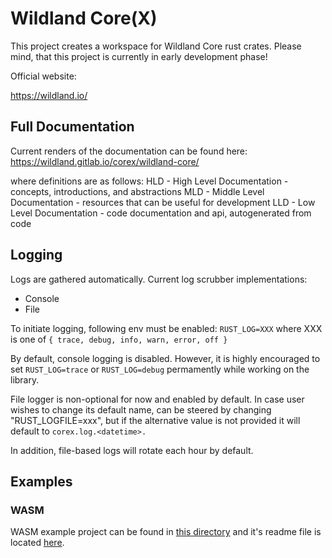 # Wildland Core(X)


This project creates a workspace for Wildland Core rust crates.
Please mind, that this project is currently in early development phase!

Official website:

https://wildland.io/

## Full Documentation

Current renders of the documentation can be found here:
https://wildland.gitlab.io/corex/wildland-core/

where definitions are as follows:
HLD - High Level Documentation - concepts, introductions, and abstractions
MLD - Middle Level Documentation - resources that can be useful for development
LLD - Low Level Documentation - code documentation and api, autogenerated from code

## Logging

Logs are gathered automatically. Current log scrubber implementations:

- Console
- File

To initiate logging, following env must be enabled:
`RUST_LOG=XXX`
where XXX is one of `{ trace, debug, info, warn, error, off }`

By default, console logging is disabled.
However, it is highly encouraged to set `RUST_LOG=trace` or `RUST_LOG=debug`
permamently while working on the library.

File logger is non-optional for now and enabled by default.
In case user wishes to change its default name, can be steered by changing
"RUST_LOGFILE=xxx", but if the alternative value is not provided it will
default to `corex.log.<datetime>.`

In addition, file-based logs will rotate each hour by default.

## Examples

### WASM

WASM example project can be found in [this directory](./tests/ffi/wasm/) and it's readme file is located [here](./tests/ffi/wasm/README.md).